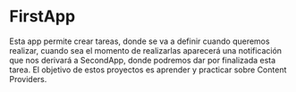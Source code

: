 # FirstApp

Esta app permite crear tareas, donde se va a definir cuando queremos realizar, cuando sea el momento de realizarlas aparecerá una notificación que nos derivará a SecondApp, donde podremos dar por finalizada esta tarea.
El objetivo de estos proyectos es aprender y practicar sobre Content Providers.
